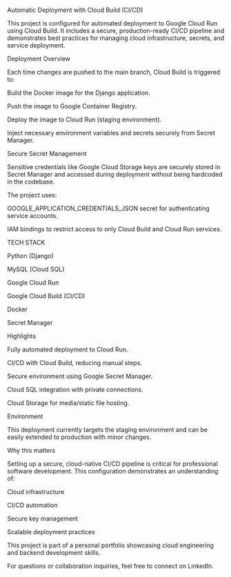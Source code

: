 Automatic Deployment with Cloud Build (CI/CD)

This project is configured for automated deployment to Google Cloud Run using Cloud Build. It includes a secure, production-ready CI/CD pipeline and demonstrates best practices for managing cloud infrastructure, secrets, and service deployment.

Deployment Overview

Each time changes are pushed to the main branch, Cloud Build is triggered to:

Build the Docker image for the Django application.

Push the image to Google Container Registry.

Deploy the image to Cloud Run (staging environment).

Inject necessary environment variables and secrets securely from Secret Manager.

Secure Secret Management

Sensitive credentials like Google Cloud Storage keys are securely stored in Secret Manager and accessed during deployment without being hardcoded in the codebase.

The project uses:

GOOGLE_APPLICATION_CREDENTIALS_JSON secret for authenticating service accounts.

IAM bindings to restrict access to only Cloud Build and Cloud Run services.

TECH STACK

Python (Django)

MySQL (Cloud SQL)

Google Cloud Run

Google Cloud Build (CI/CD)

Docker

Secret Manager

Highlights

Fully automated deployment to Cloud Run.

CI/CD with Cloud Build, reducing manual steps.

Secure environment using Google Secret Manager.

Cloud SQL integration with private connections.

Cloud Storage for media/static file hosting.

Environment

This deployment currently targets the staging environment and can be easily extended to production with minor changes.

Why this matters

Setting up a secure, cloud-native CI/CD pipeline is critical for professional software development. This configuration demonstrates an understanding of:

Cloud infrastructure

CI/CD automation

Secure key management

Scalable deployment practices

This project is part of a personal portfolio showcasing cloud engineering and backend development skills.

For questions or collaboration inquiries, feel free to connect on LinkedIn.
